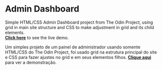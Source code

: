 # Admin Dashboard

Simple HTML/CSS Admin Dashboard project from The Odin Project, using grid in main site structure and CSS to make adjustment in grid and its child elements.  
[**Click here**](https://pedrorub1.github.io/Admin-Dashboard/) to see the live demo.



Um simples projeto de um painel de administrador usando somente HTML/CSS do The Odin Project, foi usado grid na estrutura principal do site e CSS para fazer ajustes no grid e em seus elementos filhos.
[**Clique aqui**](https://pedrorub1.github.io/Admin-Dashboard/) para ver a demonstração.

